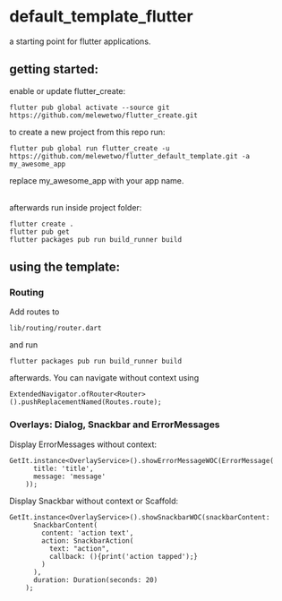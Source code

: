 # default_template_flutter

a starting point for flutter applications.

## getting started:

enable or update flutter_create:
```
flutter pub global activate --source git https://github.com/melewetwo/flutter_create.git
```

to create a new project from this repo run:
```
flutter pub global run flutter_create -u https://github.com/melewetwo/flutter_default_template.git -a my_awesome_app 
```
replace my_awesome_app with your app name. <br/> <br/>

afterwards run inside project folder:

```
flutter create .
flutter pub get
flutter packages pub run build_runner build
````

## using the template:

### Routing

Add routes to
```
lib/routing/router.dart
```
and run
```
flutter packages pub run build_runner build
```
afterwards.
You can navigate without context using
```
ExtendedNavigator.ofRouter<Router>().pushReplacementNamed(Routes.route);
```

### Overlays: Dialog, Snackbar and ErrorMessages

Display ErrorMessages without context:
```
GetIt.instance<OverlayService>().showErrorMessageWOC(ErrorMessage(
      title: 'title',
      message: 'message'
    ));
```

Display Snackbar without context or Scaffold:
```
GetIt.instance<OverlayService>().showSnackbarWOC(snackbarContent:
      SnackbarContent(
        content: 'action text',
        action: SnackbarAction(
          text: "action",
          callback: (){print('action tapped');}
        )
      ),
      duration: Duration(seconds: 20)
    );
```

